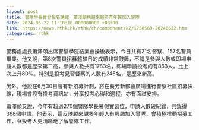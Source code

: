```yaml
---
layout: post
title: 警隊學長實習報名踴躍　蕭澤頤稱越來越多青年冀加入警隊
date: 2024-06-22 11:10:10.000000000 +08:00
link: https://news.rthk.hk/rthk/ch/component/k2/1758569-20240622.htm
categories: rthk
---
```


警務處處長蕭澤頤出席警察學院結業會操後表示，今日共有21名督察、157名警員畢業。他又說，第8次警員招募體驗日的成績非常鼓舞，不論是參與人數或即場申請人數都是歷來第二高，參與人數共有1783名，即場申請投考的有863人，比上次上升80%。特別是投考見習督察的人數有245名，是歷來新高。

另外，他說在6月30日會有新招募計劃，將在葵芳新都會廣場進行警察社區招募快線，現場會設有投考資訊站，分享投考心得和過程，亦有面試安排。

蕭澤頤又說，今年有超過270個警隊學長暑假實習位，申請人數破紀錄，共錄得368個申請。他表示，這反映越來越多年輕人有興趣加入警隊，會積極推動招募工作，令投考人更清晰地了解警隊工作。
